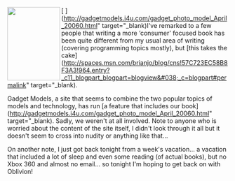 [ <img src="http://gadgetmodels.i4u.com/gallery/April_2006/xbox_360_model_1.jpg" height="168" width="120" align="left" /> ](http://gadgetmodels.i4u.com/gadget_photo_model_April_20060.html" target="_blank)I've remarked to a few people that writing a more &#8216;consumer' focused book has been quite different from my usual area of writing (covering programming topics mostly), but [this takes the cake](http://spaces.msn.com/brianjo/blog/cns!57C723EC58B8F3A3!964.entry?_c11_blogpart_blogpart=blogview&#038;_c=blogpart#permalink" target="_blank).

Gadget Models, a site that seems to combine the two popular topics of models and technology, has run [a feature that includes our book](http://gadgetmodels.i4u.com/gadget_photo_model_April_20060.html" target="_blank). Sadly, we weren't at all involved. Note to anyone who is worried about the content of the site itself, I didn't look through it all but it doesn't seem to cross into nudity or anything like that...

On another note, I just got back tonight from a week's vacation... a vacation that included a lot of sleep and even some reading (of actual books), but no Xbox 360 and almost no email... so tonight I'm hoping to get back on with Oblivion!